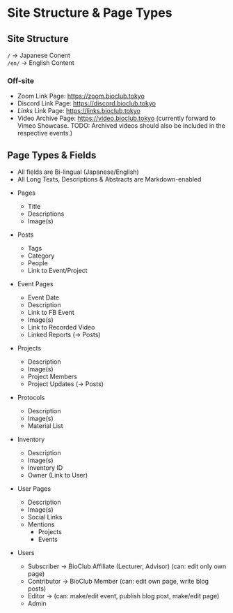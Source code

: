 # Site Structure & Page Types


## Site Structure

`/` -> Japanese Conent  
`/en/` -> English Content


### Off-site

- Zoom Link Page: https://zoom.bioclub.tokyo
- Discord Link Page: https://discord.bioclub.tokyo
- *Links* Link Page: https://links.bioclub.tokyo
- Video Archive Page: https://video.bioclub.tokyo (currently forward to Vimeo Showcase. TODO: Archived videos should also be included in the respective events.)




## Page Types & Fields

- All fields are Bi-lingual (Japanese/English)
- All Long Texts, Descriptions & Abstracts are Markdown-enabled

* Pages
  - Title
  - Descriptions
  - Image(s)

* Posts
  - Tags
  - Category
  - People
  - Link to Event/Project

* Event Pages
  - Event Date
  - Description
  - Link to FB Event
  - Image(s)
  - Link to Recorded Video
  - Linked Reports (-> Posts)

* Projects
  - Description
  - Image(s)
  - Project Members
  - Project Updates (-> Posts)
 
* Protocols
  - Description
  - Image(s)
  - Material List

* Inventory
  - Description
  - Image(s)
  - Inventory ID
  - Owner (Link to User)
  
* User Pages
  - Description
  - Image(s)
  - Social Links
  - Mentions
    - Projects
    - Events
  
* Users
  - Subscriber -> BioClub Affiliate (Lecturer, Advisor) (can: edit only own page)
  - Contributor -> BioClub Member (can: edit own page, write blog posts)
  - Editor -> (can: make/edit event, publish blog post, make/edit page)
  - Admin





